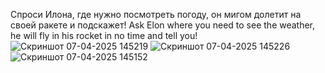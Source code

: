 Спроси Илона, где нужно посмотреть погоду, он мигом долетит на своей ракете и подскажет!
Ask Elon where you need to see the weather, he will fly in his rocket in no time and tell you!
![Скриншот 07-04-2025 145219](https://github.com/user-attachments/assets/398c1fe4-f5c9-4fc7-8466-470fe17c47e1)
![Скриншот 07-04-2025 145226](https://github.com/user-attachments/assets/cfa3b820-747b-4ee9-a752-6ae7ad3b9189)
![Скриншот 07-04-2025 145152](https://github.com/user-attachments/assets/b8138528-08f4-4a3e-addb-73be16a4b9a9)
